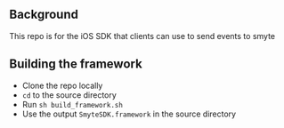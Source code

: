 ## Background

This repo is for the iOS SDK that clients can use to send events to smyte

## Building the framework

- Clone the repo locally
- ```cd``` to the source directory
- Run ```sh build_framework.sh```
- Use the output ```SmyteSDK.framework``` in the source directory
